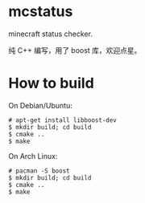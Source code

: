 # mcstatus
minecraft status checker.

纯 C++ 编写，用了 boost 库，欢迎点星。

# How to build
On Debian/Ubuntu:
```
# apt-get install libboost-dev
$ mkdir build; cd build
$ cmake ..
$ make
```
On Arch Linux: 
```
# pacman -S boost
$ mkdir build; cd build
$ cmake ..
$ make
```
